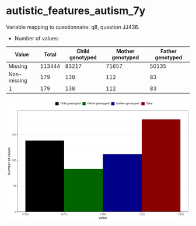# autistic_features_autism_7y
Variable mapping to questionnaire: q8, question JJ436.
- Number of values:

| Value | Total | Child genotyped | Mother genotyped | Father genotyped |
| ----- | ----- | --------------- | ---------------- | ---------------- |
| Missing | 113444 | 83217 | 71657 | 50135 |
| Non-missing | 179 | 138 | 112 | 83 |
| 1 | 179 | 138 | 112 | 83 |



![](autistic_features_autism_7y_n.png)



